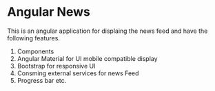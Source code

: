 # Angular News
This is an angular application for displaing the news feed and have the following features.<br/>
1. Components
2. Angular Material for UI mobile compatible display
3. Bootstrap for responsive UI
4. Consming external services for news Feed
5. Progress bar etc.


